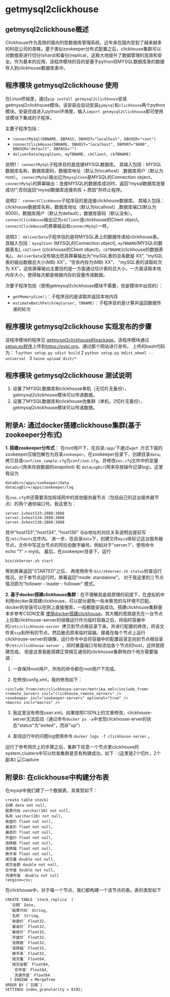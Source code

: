# getmysql2clickhouse
##  getmysql2clickhouse概述

Clickhouse作为高效的面向列型数据库管理系统，近年来在国内受到了越来越多的科技公司的青睐。基于类似zookeeper分布式配置之后，clickhouse集群可以对数据表进行切分(shard)和备份(replica)，这极大地提升了数据管理的高效和安全。作为基本的应用，该程序模块的目的是基于python将MYSQL数据库表的数据导入到clickhouse数据库表中。

## 程序模块 getmysql2clickhouse 使用

在Linux终端里，通过````pip install getmysql2clickhouse````安装getmysql2clickhouse模块。该安装会自动安装````pymysql````和````clickhouse````两个python模块。安装完成进入python环境里，输入````import getmysql2clickhouse````即可使用该模块下集成的子程序。

主要子程序包括：
+ ````connectMySql(DBNAME, DBPASS, DBHOST="localhost", DBUSER="root")````
+ ````connectClickHouse(DBNAME, DBHOST="localhost", DBPORT="9000", DBUSER="default", DBPASS="")````
+ ````deliverData(mysqlConn, myTBNAME, ckClient, ckTBNAME)````

说明1：
````connectMySql````子程序目的是连接MYSQL数据库。
其输入包括：MYSQL数据库名称，数据库密码，数据库地址（默认为localhost）,数据库用户（默认为root）。
````connectMySql````输出记为````mysqlConn````是MYSQL的Connection object。 
````connectMySql````的屏幕输出：连接MYSQL的数据库成功时，返回“mysql数据库连接成功!”;否则返回“mysql数据库连接失败 + 原因”并终止程序。

说明2：
````connectClickHouse````子程序目的是连接clickhouse数据库。
其输入包括：clickhouse数据库名称，数据库地址（默认为localhost）,数据库端口(默认为9000)，数据库用户（默认为default），数据库密码（默认没有）。
````connectClickHouse````输出记为````ckClient````是clickhouse的Client object。
````connectClickHouse````的屏幕输出和````connectMySql````一样。

说明3：
````deliverData````子程序目的是将MYSQL表上的数据传递给clickhouse表。
其输入包括：````mysqlConn```` (MYSQL的Connection object), ````myTBNAME````(MYSQL的数据表名), ````ckClient```` (clickhouse的Client object)，````ckTBNAME````(clickhouse的数据表名)。
````deliverData````没有输出而其屏幕输出为“mySQL表的总条数是 XX”, “mySQL表的输出数据总大小(MB) XX”，“空余内存为(MB) XX”， “mySQL表的读取轮次为 XX”。这些屏幕输出主要目的是一方面通过估计表的总大小，一方面读取本地内存大小，使得每次都是根据内存的容量传递数据。

次要子程序包括（使用getmysql2clickhouse模块不需要，但是模块中出现的）：
+ ````getMemorySize()````：子程序目的是读取并返回本地内存
+ ````estimateBatchFetch(myCursor, TBNAME)````：子程序目的是计算并返回数据传递的轮次

## 程序模块 getmysql2clickhouse 实现发布的步骤

该程序模块的程序见 [getmysql2clickhouse的package](https://github.com/zhihaogong25/getmysql2clickhouse/blob/main/getmysql2clickhouse/__init__.py)。该程序模块通过[setup.py程序](https://github.com/zhihaogong25/getmysql2clickhouse/blob/main/setup.py)上传到<https://pypi.org>。通过那个网站进行发布。
上传的bash代码为： 1 ````python setup.py sdist build```` 2 ````python setup.py bdist_wheel --universal ```` 3 ````twine upload dist/*````

## 程序模块 getmysql2clickhouse 测试说明

1. 设置了MYSQL数据库和clickhouse单机（无切片无备份），getmysql2clickhouse模块可以传递数据。
2. 设置了MYSQL数据库和clickhouse伪集群（单机，2切片无备份），getmysql2clickhouse模块可以传递数据。

## 附录A: 通过docker搭建clickhouse集群(基于zookeeper分布式)
**1. 搭建zookeeper分布式**： 在root用户下，在目录````/app/````下通过````wget ````方式下载的zookeeper压缩包解包为目录````zookeeper````。在zookeeper目录下，创建目录````data````。拷贝目录````conf/zoo_sample.cfg````为````conf/zoo.cfg````。并修改````zoo.cfg````文件中的变量 ````dataDir````(用来存放数据的snapshot) 和 ````dataLogDir````(用来存放操作记录log)。这里我设为
````
dataDir=/apps/zookeeper/data
dataLogDir=/apps/zookeeper/log
````
在````zoo.cfg````中还需要添加局域网中的其他服务器节点（包括自己的这台服务器节点）的两个通信端口号。我这里为：
````
server.1=host133:2888:3888
server.2=host134:2888:3888
server.3=host136:2888:3888
````
其中"host133","host134", "host136" 与ip地址的对应关系说明会提前写在````/etc/hosts````文件内。
进一步，在目录````data````下，创建文件````myid````来标记这台服务器节点，文件中写这台节点的阿拉伯数字编号。例如对于"server.1"，使用命令 echo "1" > myid。
最后，在zookeeper目录下，运行
````
bin/zkServer.sh start
````
等到屏幕返回"STARTED"之后， 再使用命令 ````bin/zkServer.sh status````检查运行情况。对于单节点运行时，屏幕返回"mode: standalone"。 对于我这里的三节点情况即为"follower - leader - follower" 模式。
 
**2. 基于docker搭建clickhouse集群**：在不理解其底层原理的前提下，在虚拟机中利用docker来搭建clickhouse，可以部分避免一些未察觉的与环境不匹配。docker的安装可以在网上直接搜索，一般都能安装成功。搭建clickhouse集群基本步参考CSDN文章 [使用docker搭建clickhouse](https://blog.csdn.net/weixin_46918845/article/details/115133887?utm_medium=distribute.pc_relevant.none-task-blog-baidujs_title-1&spm=1001.2101.3001.4242)。其大概的思路是先在一台节点上拉取clickhouse-server的镜像运行作为临时容器之后，将临时容器中的````/etc/clickhouse-server ````拷贝到节点根目录下来。并进行配置的修改，将该文件夹````scp````到所有的节点，然后删去原来临时容器。接着在每个节点上运行clickhouse-server的镜像，运行命令中会将容器中的配置目录定向到节点根目录中````/etc/clickhouse-server ````，同时暴露端口号和添加各个节点的host，这样就搭建完成。
但是这里我能搭建正常相互通信的clickhouse集群有四个地方需要强调：

1. 一直保持root用户，所有的命令都在root用户下完成。

2. 在修改confg.xml，我的修改如下：
 ````
<include_from>/etc/clickhouse-server/metrika.xml</include_from>
<remote_servers incl="clickhouse_remote_servers" />
<zookeeper incl="zookeeper-servers" optional="true" />
<macros incl="macros" />
 ````
3. 我这里没有修改user.xml。如果按照CSDN上的文章修改，clickhouse-server无法启动（通过命令````docker ps -a````中发现clickhouse-erver的状态"status"为"exited"，而非"up"）

4. 查询运行中的问题log使用命令 ````docker logs -f clickhouse-server```` 。

运行了参考网页上的步骤之后，集群下任意一个节点里clickhouse的system.clusters中可以检查集群是否有构建成功，如下：(这里是2个切片，2个副本)
![Capture](https://user-images.githubusercontent.com/17373280/112940925-67d78e80-9160-11eb-87ea-e9a821138376.JPG)

## 附录B: 在clickhouse中构建分布表
在mysql中我们建了一个数据表，其类型如下：
````
create table stock(
日期 date not null,
股票代码 varchar(10) not null,
名称 varchar(20) not null,
收盘价 float not null,
最高价 float not null,
最低价 float not null,
开盘价 float not null,
涨跌额 float not null,
涨跌幅 float not null,
换手率 float not null,
成交量 double not null,
成交金额 double not null,
总市值 double not null,
流通市值  double not null
)engine=csv;
````
在clickhouse中，对于每一个节点，我们都构建一个该节点的表。表的类型如下
````
CREATE TABLE `stock_replica` (
  `日期` Date,
  `股票代码` String,
  `名称` String,
  `收盘价` Float32,
  `最高价` Float32,
  `最低价` Float32,
  `开盘价` Float32,
  `涨跌额` Float32,
  `涨跌幅` Float32,
  `换手率` Float32,
  `成交量` Float64,
  `成交金额` Float64,
   `总市值` Float64,
   `流通市值` Float64
  ) ENGINE = MergeTree
ORDER BY (`日期`)
SETTINGS index_granularity = 8192;
````
